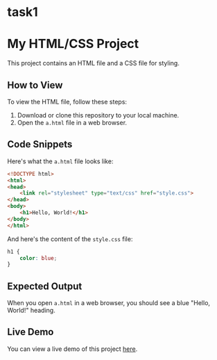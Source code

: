# task1
# My HTML/CSS Project

This project contains an HTML file and a CSS file for styling.

## How to View

To view the HTML file, follow these steps:

1. Download or clone this repository to your local machine.
2. Open the `a.html` file in a web browser.

## Code Snippets

Here's what the `a.html` file looks like:

```html
<!DOCTYPE html>
<html>
<head>
    <link rel="stylesheet" type="text/css" href="style.css">
</head>
<body>
    <h1>Hello, World!</h1>
</body>
</html>
```

And here's the content of the `style.css` file:

```css
h1 {
    color: blue;
}
```

## Expected Output

When you open `a.html` in a web browser, you should see a blue "Hello, World!" heading.

## Live Demo

You can view a live demo of this project [here](link-to-live-demo).
